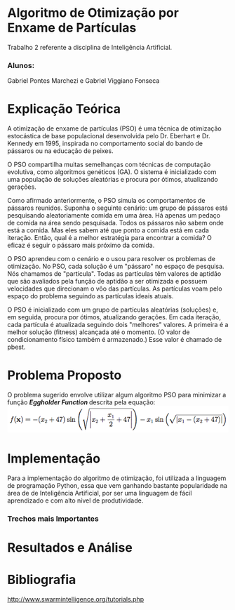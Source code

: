 # Algoritmo de Otimização por Enxame de Partículas
Trabalho 2 referente a disciplina de Inteligência Artificial.

### Alunos: 
Gabriel Pontes Marchezi e Gabriel Viggiano Fonseca

# Explicação Teórica
A otimização de enxame de partículas (PSO) é uma técnica de otimização estocástica de base populacional desenvolvida pelo Dr. Eberhart e Dr. Kennedy   em 1995, inspirada no comportamento social do bando de pássaros ou na educação de peixes. 

O PSO compartilha muitas semelhanças com técnicas de computação evolutiva, como algoritmos genéticos (GA). O sistema é inicializado com uma população de soluções aleatórias e procura por ótimos, atualizando gerações.

Como afirmado anteriormente, o PSO simula os comportamentos de pássaros reunidos. Suponha o seguinte cenário: um grupo de pássaros está pesquisando aleatoriamente comida em uma área. Há apenas um pedaço de comida na área sendo pesquisada. Todos os pássaros não sabem onde está a comida. Mas eles sabem até que ponto a comida está em cada iteração. Então, qual é a melhor estratégia para encontrar a comida? O eficaz é seguir o pássaro mais próximo da comida.

O PSO aprendeu com o cenário e o usou para resolver os problemas de otimização. No PSO, cada solução é um "pássaro" no espaço de pesquisa. Nós chamamos de "partícula". Todas as partículas têm valores de aptidão que são avaliados pela função de aptidão a ser otimizada e possuem velocidades que direcionam o vôo das partículas. As partículas voam pelo espaço do problema seguindo as partículas ideais atuais.

O PSO é inicializado com um grupo de partículas aleatórias (soluções) e, em seguida, procura por ótimos, atualizando gerações. Em cada iteração, cada partícula é atualizada seguindo dois "melhores" valores. A primeira é a melhor solução (fitness) alcançada até o momento. (O valor de condicionamento físico também é armazenado.) Esse valor é chamado de pbest.

# Problema Proposto
O problema sugerido envolve utilizar algum algoritmo PSO para minimizar a função <i><b> Eggholder Function </b></i> descrita pela equação:<br>
![Alt text](https://github.com/gabrielviggiano/Trab02_IA_PSO/blob/master/egg2.png?raw=true "funcao egg")<br>


# Implementação
Para a implementação do algoritmo de otimização, foi utilizada a linguagem de programação Python, essa que vem ganhando bastante popularidade na área de de Inteligência Artificial, por ser uma linguagem de fácil aprendizado e com alto nível de produtividade.

### Trechos mais Importantes

# Resultados e Análise

# Bibliografia

http://www.swarmintelligence.org/tutorials.php

